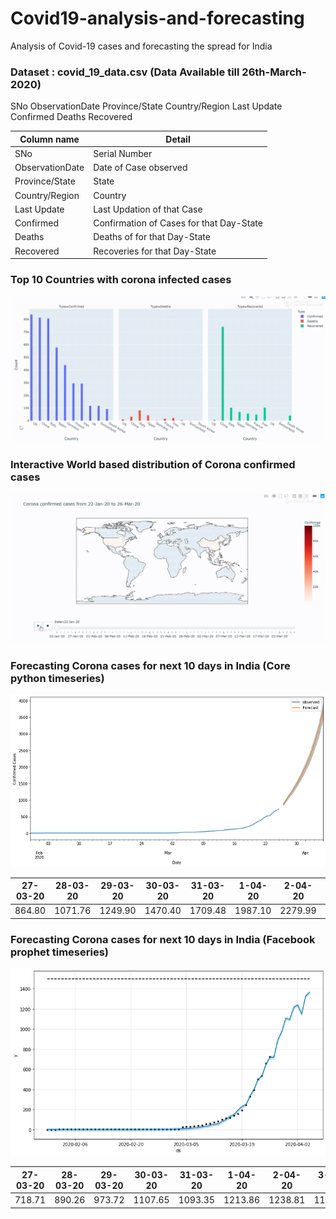 # Covid19-analysis-and-forecasting
Analysis of Covid-19 cases and forecasting the spread for India

### Dataset : covid_19_data.csv (Data Available till 26th-March-2020)

SNo	ObservationDate	Province/State	Country/Region	Last Update	Confirmed	Deaths	Recovered

                                                         
| __Column name__    | __Detail__                                                 |
|--------------------|------------------------------------------------------------|
| SNo                |  Serial Number                                             |
| ObservationDate    |  Date of Case observed                                     |
| Province/State     |  State                                                     |
| Country/Region     |  Country                                                   |
| Last Update        |  Last Updation of that Case                                |
| Confirmed          |  Confirmation of Cases for that Day-State                  |
| Deaths             |  Deaths of for that Day-State                              |
| Recovered          |  Recoveries for that Day-State                             |

### Top 10 Countries with corona infected cases 

![top10](https://github.com/yatinkode/Covid19-analysis-and-forecasting/blob/master/images/top10.gif)

### Interactive World based distribution of Corona confirmed cases
![top10](https://github.com/yatinkode/Covid19-analysis-and-forecasting/blob/master/images/geomap.gif)

### Forecasting Corona cases for next 10 days in India (Core python timeseries)
![top10](https://github.com/yatinkode/Covid19-analysis-and-forecasting/blob/master/images/forecast.png)

| 27-03-20 | 28-03-20 | 29-03-20 | 30-03-20 | 31-03-20 | 1-04-20 | 2-04-20 | 3-04-20 | 4-04-20 | 5-04-20 |
|----------|----------|----------|----------|----------|---------|---------|---------|---------|---------|
| 864.80   | 1071.76  | 1249.90  | 1470.40  | 1709.48  | 1987.10 | 2279.99 | 2677.18 | 3098.26 | 3690.31 |

### Forecasting Corona cases for next 10 days in India (Facebook prophet timeseries)
![top10](https://github.com/yatinkode/Covid19-analysis-and-forecasting/blob/master/images/forecastfb.png)

| 27-03-20 | 28-03-20 | 29-03-20 | 30-03-20 | 31-03-20 | 1-04-20 | 2-04-20 | 3-04-20 | 4-04-20 | 5-04-20 |
|----------|----------|----------|----------|----------|---------|---------|---------|---------|---------|
| 718.71   | 890.26   | 973.72   | 1107.65  | 1093.35  | 1213.86 | 1238.81 | 1150.06 | 1327.57 | 1362.98 |

